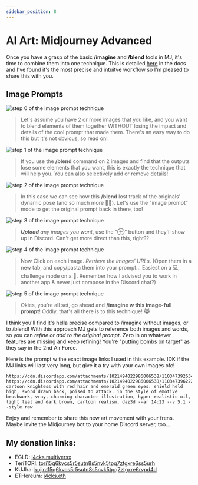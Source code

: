```yaml
---
sidebar_position: 8
---
```

# AI Art: Midjourney Advanced

Once you have a grasp of the basic **/imagine** and **/blend** tools in MJ, it's time to combine them into one technique. This is detailed [here](https://docs.midjourney.com/docs/image-prompts) in the docs and I've found it's the most precise and intuitve workflow so I'm pleased to share this with you.

## Image Prompts

![step 0 of the image prompt technique](./full-blend-1.png)
> Let's assume you have 2 or more images that you like, and you want to blend elements of them together WITHOUT losing the impact and details of the cool prompt that made them. There's an easy way to do this but it's not obvious, so read on!


![step 1 of the image prompt technique](./full-blend-2.png)
> If you use the **/blend** command on 2 images and find that the outputs lose some elements that you want, this is exactly the technique that will help you. You can also selectively add or remove details! 


![step 2 of the image prompt technique](./full-blend-3.png)
> In this case we can see how this **/blend** lost track of the originals' dynamic pose (and so much more 🤦‍♂️). Let's use the "image prompt" mode to get the original prompt back in there, too!


![step 3 of the image prompt technique](./full-blend-4.png)
> <i><b>Upload</b> any images you want</i>, use the "⊕" button and they'll show up in Discord. Can't get more direct than this, right??


![step 4 of the image prompt technique](./full-blend-5.png)
> Now Click on each image. *Retrieve the images' URLs*. (Open them in a new tab, and copy/pasta them into your prompt... Easiest on a 💻, challenge mode on a 📱. Remember how I advised you to work in another app & never just compose in the Discord chat?)


![step 5 of the image prompt technique](./full-blend-6.png)
> Okies, you're all set, go ahead and **/imagine w this image-full prompt**! Oddly, that's all there is to this technique! 😹 


I think you'll find it's hella precise compared to /imagine without images, or to /blend! With this approach MJ gets to reference both images and words, so you can *refine or add to the original prompt*. Zero in on whatever features are missing and keep refining! You're "putting bombs on target" as they say in the 2nd Air Force.

Here is the prompt w the exact image links I used in this example. IDK if the MJ links will last very long, but give it a try with your own images ofc!

```
https://cdn.discordapp.com/attachments/1021494022986006538/1103473926341931009/001.png https://cdn.discordapp.com/attachments/1021494022986006538/1103473962220003498/002.png cartoon knightess with red hair and emerald green eyes. shield held high, sword drawn back, poised to attack. in the style of emotive brushwork, vray, charming character illustration, hyper-realistic oil, light teal and dark brown, cartoon realism, daz3d --ar 14:23 --v 5.1 --style raw
```

Enjoy and remember to share this new art movement with your frens. Maybe invite the Midjourney bot to your home Discord server, too...

## My donation links:

- EGLD: [j4cks.multiversx](https://explorer.multiversx.com/accounts/erd159mypt4myss3mqrs89ft0hjeacffks2690gq9u3mlh73m9sh0w5s09eqhh)
- TeriTORI: [tori15q6kvcs5r5sutn8s5nvk5tpq7ztgxre6ss5urh](https://www.mintscan.io/teritori/account/tori15q6kvcs5r5sutn8s5nvk5tpq7ztgxre6ss5urh)
- KUJIra: [kujira15q6kvcs5r5sutn8s5nvk5tpq7ztgxre6rvpd4d](https://www.mintscan.io/kujira/account/kujira15q6kvcs5r5sutn8s5nvk5tpq7ztgxre6rvpd4d)
- ETHereum: [j4cks.eth](https://etherscan.io/enslookup-search?search=j4cks.eth)